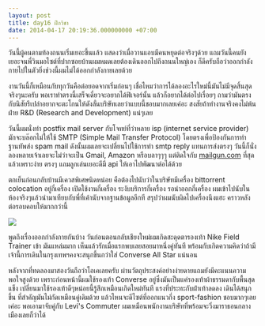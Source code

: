 ```yaml
---
layout: post
title: day16 ฝึกวิชา
date: 2014-04-17 20:19:36.000000000 +07:00
---
```

วันนี้ผู้คนตามท้องถนนเริ่มเยอะขึ้นแล้ว แสดงว่าเมื่อวานแอบมีคนหยุดต่อจริงๆด้วย แถมวันนี้คนยังเยอะจนพี่วินมอไซต์ที่ปากซอยบ้านผมหมดเลยต้องเดินออกไปถึงถนนใหญ่เอง ก็ดีครับถือว่าออกกำลังกายไปในตัวยิ่งช่วงนี้ผมไม่ได้ออกกำลังกายเลยด้วย

งานวันนี้ก็เหมือนกับทุกวันคือต่อยอดจากเริ่มก่อนๆ เชื่อไหมว่าการได้ลองอะไรใหม่นี้มันไม่มีจุดสิ้นสุดจริงๆนะครับ พอเราทำตรงนี้เสร็จเดี๋ยวจะอยากได้ฟิเจอร์นั้น แล้วก็อยากได้ต่อไปเรื่อยๆ ถามว่ามันตรงกับนิสัยรึเปล่าอยากจะตะโกนให้ดังลั่นบริษัทเลยว่าแบบนี้ชอบมากเลยเค่อะ สงสัยถ้าทำงานจริงคงไม่พ้นฝ่าย R&D (Research and Development) แน่ๆเลย

วันนี้ผมนั่งทำ postfix mail server กับโจทย์ที่ว่าหลาย isp (internet service provider) มักจะบล๊อกไม่ให้ใช้ SMTP (Simple Mail Transfer Protocol) โดยตรงเพื่อป้องกันการทำฐานทัพส่ง spam mail ดังนั้นผมเลยจะเปลี่ยนไปใช้การทำ smtp reply แทนการส่งตรงๆ วันนี้ก็นั่งลองหลายเจ้าเลยจะไม่ว่าจะเป็น Gmail, Amazon หรือบลาๆๆๆ แต่ติดใจกับ [mailgun.com](http://mailgun.com) ที่สุดแล้วเพราะง่าย ตรงๆ แถมลูกเล่นเยอะดีมี api ให้เอาไปพัฒนาต่อได้ด้วย

ตกเย็นก่อนกลับบ้านมีเควสพิเศษนิดหน่อย คือต้องไปนับว่าในบริษัทมีเครื่อง bittorrent colocation อยู่กี่เครื่อง เปิดใช้งานกี่เครื่อง ระงับบริการกี่เครื่อง รอนำออกกี่เครื่อง ผมเข้าไปนับในห้องจริงๆแล้วนำมาเทียบกับพี่ที่เค้านับจากฐานข้อมูลอีกที สรุปว่าผมนับผิดไปเครื่องนึงแฮะ คราวหลังต่อรอบคอบให้มากกว่านี้

![](https://lh6.googleusercontent.com/-vYGOWKc_LW4/U0jlDGB7ErI/AAAAAAAAEp8/B5KDcaCZcx8/w1153-h865-no/IMG_20140412_122437.jpg)

พูดถึงเรื่องออกกำลังกายกันบ้าง วันก่อนตอนกลับเชียงใหม่ผมเกิดสะดุดตารองเท้า Nike Field Trainer เข้า มันแหล่มมาก เห็นแล้วรักเมื่อแรกพบเลยสอยมาหนึ่งคู่ทันที พร้อมกับเกิดความคิดว่าถ้ามีเจ้านี้การเดินในกรุงเทพฯคงจะสนุกขึ้นกว่าใส่ Converse All Star แน่นอน

หลังจากที่ทดลองมาสองวันถือว่าโอเคเลยครับ ผ่านวัตถุประสงค์อย่างง่ายดายแถมยังมีคะแนนความพอใจสูงด้วย เพราะก่อนหน้านี้ผมใช้รองเท้า Converse อยู่ซึ่งมันเป็นแค่รองเท้าผ้าธรรมดากับพื้นสุดแข็ง เปลี่ยนมาใช้รองเท้าดีๆหน่อยนี้รู้สึกเหมือนเกิดใหม่ทันที แรงที่ประทะกับฝ่าเท้าลดลง เดินได้สนุกขึ้น ที่สำคัญมันไม่กัดเหมือนคู่เดิมด้วย แล้วไหนจะดีไซต์ที่ออกแนวกึ่ง sport-fashion ชอบมากๆเลยเค่อะ พอเอามาจับคู่กับ Levi's Commuter ผมเหมือนพนักงานบริษัทที่พร้อมจะวิ่งมาราธอนกลางเมืองเลยก็ว่าได้
